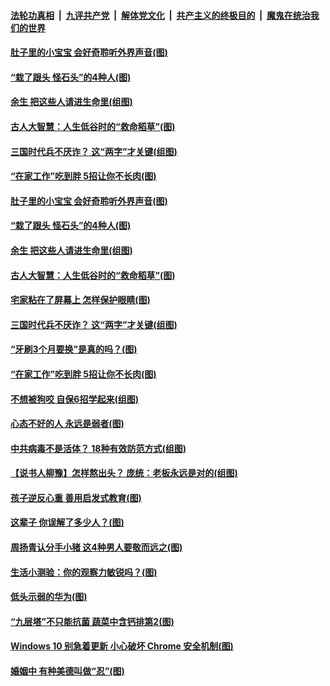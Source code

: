 

####  [法轮功真相](../../../../basic/blob/master/README.md?t=05030531) &nbsp;|&nbsp; [九评共产党](../../../../9ping.md/blob/master/README.md?t=05030531) &nbsp;|&nbsp; [解体党文化](../../../../jtdwh.md/blob/master/README.md?t=05030531)  &nbsp;|&nbsp; [共产主义的终极目的](../../../../gczydzjmd.md/blob/master/README.md?t=05030531) &nbsp;|&nbsp; [魔鬼在统治我们的世界](../../../../mgztzwmdsj.md/blob/master/README.md?t=05030531) 

#### [肚子里的小宝宝 会好奇聆听外界声音(图)](../pages/p8/931819.md?t=05030531) 

#### [“栽了跟头 怪石头”的4种人(图)](../pages/p8/931187.md?t=05030531) 

#### [余生 把这些人请进生命里(组图)](../pages/p8/931498.md?t=05030531) 

#### [古人大智慧：人生低谷时的“救命稻草”(图)](../pages/p8/931816.md?t=05030531) 

#### [三国时代兵不厌诈？ 这“两字”才关键(组图)](../pages/p8/931572.md?t=05030531) 

#### [“在家工作”吃到胖 5招让你不长肉(图)](../pages/p8/931736.md?t=05030531) 

#### [肚子里的小宝宝 会好奇聆听外界声音(图)](../pages/p8/931819.md?t=05030531) 

#### [“栽了跟头 怪石头”的4种人(图)](../pages/p8/931187.md?t=05030531) 

#### [余生 把这些人请进生命里(组图)](../pages/p8/931498.md?t=05030531) 

#### [古人大智慧：人生低谷时的“救命稻草”(图)](../pages/p8/931816.md?t=05030531) 

#### [宅家粘在了屏幕上 怎样保护眼睛(图)](../pages/p8/931835.md?t=05030531) 

#### [三国时代兵不厌诈？ 这“两字”才关键(组图)](../pages/p8/931572.md?t=05030531) 

#### [“牙刷3个月要换”是真的吗？(图)](../pages/p8/931585.md?t=05030531) 

#### [“在家工作”吃到胖 5招让你不长肉(图)](../pages/p8/931736.md?t=05030531) 

#### [不想被狗咬 自保6招学起来(组图)](../pages/p8/931088.md?t=05030531) 

#### [心态不好的人 永远是弱者(图)](../pages/p8/931482.md?t=05030531) 

#### [中共病毒不是活体？ 18种有效防范方式(组图)](../pages/p8/931463.md?t=05030531) 

#### [【说书人柳豫】怎样熬出头？ 庞统：老板永远是对的(组图)](../pages/p8/931568.md?t=05030531) 

#### [孩子逆反心重 善用启发式教育(图)](../pages/p8/931555.md?t=05030531) 

#### [这辈子 你误解了多少人？(图)](../pages/p8/930851.md?t=05030531) 

#### [周扬青认分手小猪 这4种男人要敬而远之(图)](../pages/p8/931447.md?t=05030531) 

#### [生活小测验：你的观察力敏锐吗？(图)](../pages/p8/930796.md?t=05030531) 

#### [低头示弱的华为(图)](../pages/p8/931501.md?t=05030531) 

#### [“九层塔”不只能抗菌 蔬菜中含钙排第2(图)](../pages/p8/931208.md?t=05030531) 

#### [Windows 10 别急着更新 小心破坏 Chrome 安全机制(图)](../pages/p8/931306.md?t=05030531) 

#### [婚姻中 有种美德叫做“忍”(图)](../pages/p8/930621.md?t=05030531) 

